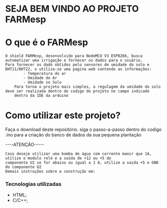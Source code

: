 # SEJA BEM VINDO AO PROJETO FARMesp
# O que é o FARMesp
    O shield FARMesp, desenvolvido para NodeMCU V3 ESP8266, busca automatizar uma irrigação e fornecer os dados para o usuário.
  	Para fornecer os dado obtidos pelo sensores de umidade do solo e DHT11/DHT22, o utiliza-se uma pagina web contendo as informações:
			- Temperatura do ar 
			- Umidade do Ar
			- Umidade so Solo
		Para torna o projeto mais simples, a regulagem da umidade do solo deve ser realizada dentro do codigo do projeto no campo indicado
		dentro da IDE da arduino

   


# Como utilizar este projeto?

Faça o download deste repositório.
siga o passo-a-passo dentro do codigo .ino para a criação do banco de dados da sua pequena plantação

----ATENÇÃO-----

  	Caso deseje utilizar uma bomba de àgua com corrente maoir que 1A, utilize o modulo relé e a saída de +12 ou +5 do 
    componente U2 se for abaixo ou igual a 1 A, utilize a saida +5 e GND do componente U2
  	Demais instruções sobre a construção em:



### Tecnologias utilizadas

- HTML;
- C/C++;

